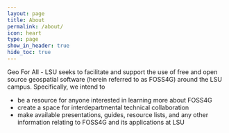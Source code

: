 ```yaml
---
layout: page
title: About
permalink: /about/
icon: heart
type: page
show_in_header: true
hide_toc: true
---
```


Geo For All - LSU seeks to facilitate and support the use of free and open source geospatial software (herein referred to as FOSS4G) around the LSU campus. Specifically, we intend to

- be a resource for anyone interested in learning more about FOSS4G
- create a space for interdepartmental technical collaboration
- make available presentations, guides, resource lists, and any other information relating to FOSS4G and its applications at LSU
